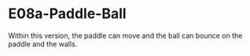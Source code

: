 # E08a-Paddle-Ball


Within this version, the paddle can move and the ball can bounce on the paddle and the walls.
